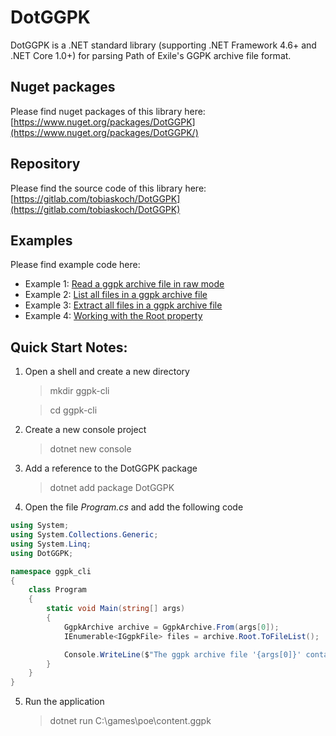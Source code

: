 # DotGGPK
DotGGPK is a .NET standard library (supporting .NET Framework 4.6+ and .NET Core 1.0+) for parsing Path of Exile's GGPK archive file format.

## Nuget packages
Please find nuget packages of this library here: [https://www.nuget.org/packages/DotGGPK](https://www.nuget.org/packages/DotGGPK/)

## Repository
Please find the source code of this library here: [https://gitlab.com/tobiaskoch/DotGGPK](https://gitlab.com/tobiaskoch/DotGGPK)

## Examples
Please find example code here:

* Example 1: [Read a ggpk archive file in raw mode](https://gitlab.com/tobiaskoch/DotGGPK/tree/master/examples/ggpk-read-raw)
* Example 2: [List all files in a ggpk archive file](https://gitlab.com/tobiaskoch/DotGGPK/tree/master/examples/ggpk-list-files)
* Example 3: [Extract all files in a ggpk archive file](https://gitlab.com/tobiaskoch/DotGGPK/tree/master/examples/ggpk-extract)
* Example 4: [Working with the Root property](https://gitlab.com/tobiaskoch/DotGGPK/tree/master/examples/ggpk-root)

## Quick Start Notes:
1. Open a shell and create a new directory

    > mkdir ggpk-cli

    > cd ggpk-cli

2. Create a new console project

    > dotnet new console

3. Add a reference to the DotGGPK package

    > dotnet add package DotGGPK

4. Open the file *Program.cs* and add the following code

```csharp
using System;
using System.Collections.Generic;
using System.Linq;
using DotGGPK;

namespace ggpk_cli
{
    class Program
    {
        static void Main(string[] args)
        {
            GgpkArchive archive = GgpkArchive.From(args[0]);
            IEnumerable<IGgpkFile> files = archive.Root.ToFileList();

            Console.WriteLine($"The ggpk archive file '{args[0]}' contains {files.Count()} file(s).");
        }
    }
}
```

5. Run the application

    > dotnet run C:\games\poe\content.ggpk